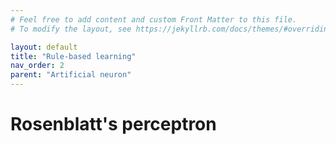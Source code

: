 ```yaml
---
# Feel free to add content and custom Front Matter to this file.
# To modify the layout, see https://jekyllrb.com/docs/themes/#overriding-theme-defaults

layout: default
title: "Rule-based learning"
nav_order: 2
parent: "Artificial neuron"
---
```


# Rosenblatt's perceptron

